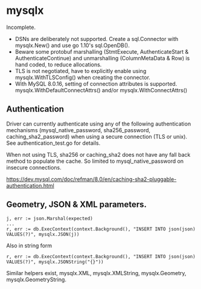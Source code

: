 # mysqlx 

Incomplete.

* DSNs are deliberately not supported. Create a sql.Connector with mysqlx.New() and use go 1.10's sql.OpenDB().
* Beware some protobuf marshalling (StmtExecute, AuthenticateStart & AuthenticateContinue) and unmarshalling (ColumnMetaData & Row) is hand coded, to reduce allocations.
* TLS is not negotiated, have to explicitly enable using mysqlx.WithTLSConfig() when creating the connector.
* With MySQL 8.0.16, setting of connection attributes is supported. mysqlx.WithDefaultConnectAttrs() and/or mysqlx.WithConnectAttrs()


## Authentication

Driver can currently authenticate using any of the following authentication mechanisms (mysql_native_password, sha256_password, caching_sha2_password) when using a secure connection (TLS or unix). See authentication_test.go for details.

When not using TLS, sha256 or caching_sha2 does not have any fall back method to populate the cache. So limited to mysql_native_password on insecure connections.

https://dev.mysql.com/doc/refman/8.0/en/caching-sha2-pluggable-authentication.html


## Geometry, JSON & XML parameters.

	j, err := json.Marshal(expected)
    ...
    r, err := db.ExecContext(context.Background(), "INSERT INTO json(json) VALUES(?)", mysqlx.JSON(j))

Also in string form

    r, err := db.ExecContext(context.Background(), "INSERT INTO json(json) VALUES(?)", mysqlx.JSONString("{}"))

Similar helpers exist, mysqlx.XML, mysqlx.XMLString, mysqlx.Geometry, mysqlx.GeometryString.
